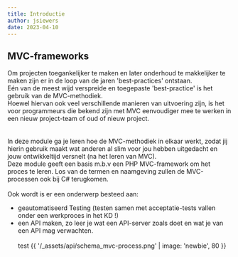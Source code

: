 ```yaml
---
title: Introductie
author: jsiewers
date: 2023-04-10
---
```


## MVC-frameworks
Om projecten toegankelijker te maken en later onderhoud te makkelijker te maken zijn er in de loop van de jaren 'best-practices' ontstaan.<br>
Eén van de meest wijd verspreide en toegepaste 'best-practice' is het gebruik van de MVC-methodiek.<br>
Hoewel hiervan ook veel verschillende manieren van uitvoering zijn, is het voor programmeurs die bekend zijn met MVC eenvoudiger mee te werken in een nieuw project-team 
of oud of nieuw project.  
<br><br>
In deze module ga je leren hoe de MVC-methodiek in elkaar werkt, zodat jij hierin gebruik maakt
wat anderen al slim voor jou hebben uitgedacht en jouw ontwikkeltijd versnelt (na het leren van MVC).<br>
Deze module geeft een basis m.b.v een PHP MVC-framework om het proces te leren. Los van de termen en naamgeving 
zullen de MVC-processen ook bij C# terugkomen.
<br><br>
Ook wordt is er een onderwerp besteed aan:
* geautomatiseerd Testing (testen samen met acceptatie-tests vallen onder een werkproces in het KD !)<br>
* een API maken, zo leer je wat een API-server zoals doet en wat je van een API mag verwachten.
<br><br>
test
{{ '/_assets/api/schema_mvc-process.png' | image: 'newbie', 80 }}
